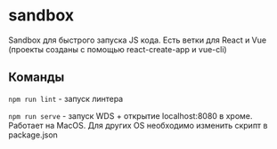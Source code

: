 # sandbox
Sandbox для быстрого запуска JS кода. Есть ветки для React и Vue (проекты созданы с помощью react-create-app и vue-cli)

## Команды

`npm run lint` - запуск линтера

`npm run serve` - запуск WDS + открытие localhost:8080 в хроме. Работает на MacOS. Для других OS необходимо изменить скрипт в package.json

